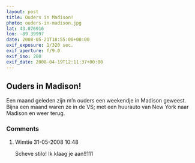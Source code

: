 ```yaml
---
layout: post
title: Ouders in Madison!
photo: ouders-in-madison.jpg
lat: 43.076916
lon: -89.39997
date: 2008-05-21T18:55:00+00:00
exif_exposure: 1/320 sec.
exif_aperture: f/9.0
exif_iso: 200
exif_date: 2008-04-19T12:11:37+00:00
---
```


## Ouders in Madison!

<p>Een maand geleden zijn m’n ouders een weekendje in Madison geweest. Bijna een maand waren ze in de VS; met een huurauto van New York naar Madison en weer terug.</p>

<h3>Comments</h3>
<ol id="comments">
  <li>
    <span class="name">Wimtie</span>
    <span class="date">31-05-2008 10:48</span>
    <p>Scheve stilo! Ik klaag je aan!!111</p>
  </li>
</ol>
